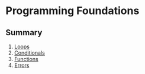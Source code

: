 # Programming Foundations

## Summary
1. [Loops](./01_loop/README.md)
2. [Conditionals](./02_conditionals/README.md)
3. [Functions](./03_functions/README.md)
4. [Errors](./04_errors/README.md)
